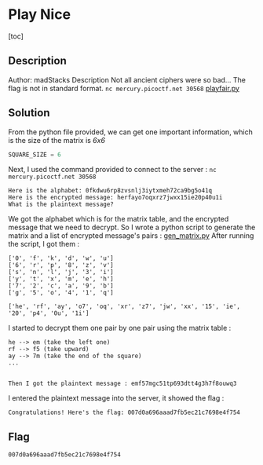 # Play Nice

[toc]

## Description
Author: madStacks
Description
Not all ancient ciphers were so bad... The flag is not in standard format. `nc mercury.picoctf.net 30568` [playfair.py](./playfair.py)

## Solution
From the python file provided, we can get one important information, which is the size of the matrix is *6x6*
```python
SQUARE_SIZE = 6
```

Next, I used the command provided to connect to the server : `nc mercury.picoctf.net 30568`
```
Here is the alphabet: 0fkdwu6rp8zvsnlj3iytxmeh72ca9bg5o41q
Here is the encrypted message: herfayo7oqxrz7jwxx15ie20p40u1i
What is the plaintext message? 
```
We got the alphabet which is for the matrix table, and the encrypted message that we need to decrypt.
So I wrote a python script to generate the matrix and a list of encrypted message's pairs : [gen_matrix.py](./gen_matrix.py)
After running the script, I got them :
```
['0', 'f', 'k', 'd', 'w', 'u']
['6', 'r', 'p', '8', 'z', 'v']
['s', 'n', 'l', 'j', '3', 'i']
['y', 't', 'x', 'm', 'e', 'h']
['7', '2', 'c', 'a', '9', 'b']
['g', '5', 'o', '4', '1', 'q']

['he', 'rf', 'ay', 'o7', 'oq', 'xr', 'z7', 'jw', 'xx', '15', 'ie', '20', 'p4', '0u', '1i']
```

I started to decrypt them one pair by one pair using the matrix table :
```
he --> em (take the left one)
rf --> f5 (take upward)
ay --> 7m (take the end of the square)
...


Then I got the plaintext message : emf57mgc51tp693dtt4g3h7f8ouwq3
```

I entered the plaintext message into the server, it showed the flag :
```
Congratulations! Here's the flag: 007d0a696aaad7fb5ec21c7698e4f754
```

## Flag
```
007d0a696aaad7fb5ec21c7698e4f754
```
